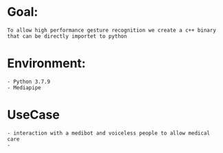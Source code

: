 # Goal: 
    To allow high performance gesture recognition we create a c++ binary that can be directly importet to python 

# Environment:
    - Python 3.7.9
    - Mediapipe 
  
# UseCase
    - interaction with a medibot and voiceless people to allow medical care
    - 
